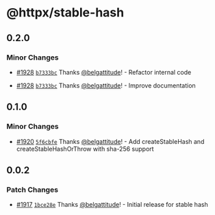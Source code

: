# @httpx/stable-hash

## 0.2.0

### Minor Changes

- [#1928](https://github.com/belgattitude/httpx/pull/1928) [`b7333bc`](https://github.com/belgattitude/httpx/commit/b7333bc46d90e16fe7a1c677cad9fbcaedf1ecdd) Thanks [@belgattitude](https://github.com/belgattitude)! - Refactor internal code

- [#1928](https://github.com/belgattitude/httpx/pull/1928) [`b7333bc`](https://github.com/belgattitude/httpx/commit/b7333bc46d90e16fe7a1c677cad9fbcaedf1ecdd) Thanks [@belgattitude](https://github.com/belgattitude)! - Improve documentation

## 0.1.0

### Minor Changes

- [#1920](https://github.com/belgattitude/httpx/pull/1920) [`5f6cbfe`](https://github.com/belgattitude/httpx/commit/5f6cbfe396aba951e8b7e6f52528d1588b0b1a1e) Thanks [@belgattitude](https://github.com/belgattitude)! - Add createStableHash and createStableHashOrThrow with sha-256 support

## 0.0.2

### Patch Changes

- [#1917](https://github.com/belgattitude/httpx/pull/1917) [`1bce28e`](https://github.com/belgattitude/httpx/commit/1bce28ec48a7bcafc79ab1dd509c7ba5d5dd0784) Thanks [@belgattitude](https://github.com/belgattitude)! - Initial release for stable hash
